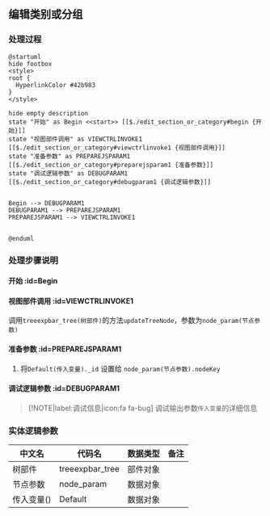 ## 编辑类别或分组 <!-- {docsify-ignore-all} -->

   

### 处理过程

```plantuml
@startuml
hide footbox
<style>
root {
  HyperlinkColor #42b983
}
</style>

hide empty description
state "开始" as Begin <<start>> [[$./edit_section_or_category#begin {开始}]]
state "视图部件调用" as VIEWCTRLINVOKE1  [[$./edit_section_or_category#viewctrlinvoke1 {视图部件调用}]]
state "准备参数" as PREPAREJSPARAM1  [[$./edit_section_or_category#preparejsparam1 {准备参数}]]
state "调试逻辑参数" as DEBUGPARAM1  [[$./edit_section_or_category#debugparam1 {调试逻辑参数}]]


Begin --> DEBUGPARAM1
DEBUGPARAM1 --> PREPAREJSPARAM1
PREPAREJSPARAM1 --> VIEWCTRLINVOKE1


@enduml
```


### 处理步骤说明

#### 开始 :id=Begin




#### 视图部件调用 :id=VIEWCTRLINVOKE1



调用`treeexpbar_tree(树部件)`的方法`updateTreeNode`，参数为`node_param(节点参数)`
#### 准备参数 :id=PREPAREJSPARAM1



1. 将`Default(传入变量)._id` 设置给  `node_param(节点参数).nodeKey`

#### 调试逻辑参数 :id=DEBUGPARAM1



> [!NOTE|label:调试信息|icon:fa fa-bug]
> 调试输出参数`传入变量`的详细信息



### 实体逻辑参数

|    中文名   |    代码名    |  数据类型      |备注 |
| --------| --------| --------  | --------   |
|树部件|treeexpbar_tree|部件对象||
|节点参数|node_param|数据对象||
|传入变量(<i class="fa fa-check"/></i>)|Default|数据对象||
